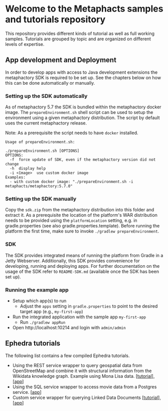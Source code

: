 # Welcome to the Metaphacts samples and tutorials repository

This repository provides different kinds of tutorial as well as full working samples. Tutorials
are grouped by topic and are organized on different levels of expertise.

## App development and Deployment

In order to develop apps with access to Java development extensions the metaphactory SDK is required to be set up.
See the chapters below on how this can be done automatically or manually.

### Setting up the SDK automatically

As of metaphactory 5.7 the SDK is bundled within the metaphactory docker image.
The `prepareEnvironment.sh` shell script can be used to setup the environment using a given metaphactory distribution.
The script by default uses the current metaphactory release.

Note: As a prerequisite the script needs to have `docker` installed.

```
Usage of prepareEnvironment.sh:

./prepareEnvironment.sh [OPTIONS]
OPTIONS:
  -f  force update of SDK, even if the metaphactory version did not change
  -h  display help
  -i <îmage>  use custom docker image
Examples:
  - with custom docker image: "./prepareEnvironment.sh -i metaphacts/metaphactory:5.7.0"
```

### Setting up the SDK manually

Copy the `sdk.zip` from the metaphactory distribution into this folder and extract it.
As a prerequisite the location of the platform's WAR distribution needs to be provided
using the `platformLocation` setting, e.g. in gradle.properties (see also gradle.properties.template).
Before running the platform the first time, make sure to invoke `./gradlew prepareEnvironment`.

### SDK

The SDK provides integrated means of running the platform from Gradle in a Jetty Webserver.
Additionally, this SDK provides convenience for developing, running and deploying apps.
For further documentation on the usage of the SDK refer to `README-SDK.md` (available once the SDK has been set up).

### Running the example app

- Setup which app(s) to run
  - Adjust the `apps` setting in `gradle.properties` to point to the desired target app (e.g., `my-first-app`)
- Run the integrated application with the sample app `my-first-app`
  - Run `./gradlew appRun`
- Open http://localhost:10214 and login with `admin/admin`

## Ephedra tutorials

The following list contains a few compiled Ephedra tutorials.

- Using the REST service wrapper to query geospatial data from OpenStreetMap and combine it with structural information from the Wikidata knowledge graph. Example using Mona Lisa data. [[tutorial](tutorials/monalisa/monalisa.md)], [[app](ephedra-mona-lisa/)]
- Using the SQL service wrapper to access movie data from a Postgres service. [[app](ephedra-sql-dvdrental/)]
- Custom service wrapper for querying Linked Data Documents [[tutorial](tutorials/dblp/dblp.md)], [[app](ephedra-custom-linkedDataDocuments/)]
